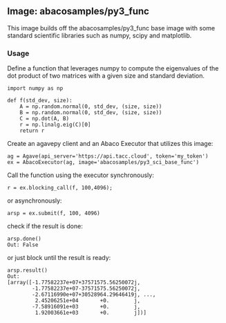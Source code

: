 ## Image: abacosamples/py3_func ##

This image builds off the abacosamples/py3_func base image with some standard scientific libraries
such as numpy, scipy and matplotlib.


### Usage ###

Define a function that leverages numpy to compute the eigenvalues of the dot product of two matrices
with a given size and standard deviation.
```shell
import numpy as np

def f(std_dev, size):
    A = np.random.normal(0, std_dev, (size, size))
    B = np.random.normal(0, std_dev, (size, size))
    C = np.dot(A, B)
    r = np.linalg.eig(C)[0]
    return r
```

Create an agavepy client and an Abaco Executor that utilizes this image:
```shell
ag = Agave(api_server='https://api.tacc.cloud', token='my_token')
ex = AbacoExecutor(ag, image='abacosamples/py3_sci_base_func')
```

Call the function using the executor synchronously:
```shell
r = ex.blocking_call(f, 100,4096);
```

or asynchronously:
```shell
arsp = ex.submit(f, 100, 4096)
```

check if the result is done:
```shell
arsp.done()
Out: False
```

or just block until the result is ready:
```shell
arsp.result()
Out:
[array([-1.77582237e+07+37571575.56250072j,
        -1.77582237e+07-37571575.56250072j,
        -2.67116990e+07+30528964.29646419j, ...,
         2.45206251e+04       +0.        j,
        -7.58916091e+03       +0.        j,
         1.92003661e+03       +0.        j])]
```
